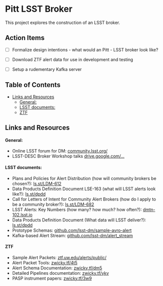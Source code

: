 # Pitt LSST Broker

This project explores the construction of an LSST broker.


## Action Items

- [ ] Formalize design intentions - what would an Pitt - LSST broker look like?
- [ ] Download ZTF alert data for use in development and testing
- [ ] Setup a rudementary Kafka server


## Table of Contents

- [Links and Resources](#links-and-resources)
    + [General:](#general-)
    + [LSST documents:](#lsst-documents-)
    + [ZTF](#ztf)


## Links and Resources

#### General:

- Online LSST forum for DM: [community.lsst.org/](https://community.lsst.org/)
- LSST-DESC Broker Workshop talks [drive.google.com/...](https://drive.google.com/drive/folders/1sjYXbdwTID3VnzZNAkcjLbjRfpwNaO_n?usp=sharing) 

#### LSST documents:

- Plans and Policies for Alert Distribution (how will community brokers be chosen?): [ls.st/LDM-612](https://ls.st/LDM-612)
- Data Products Definition Document LSE-163 (what will LSST alerts look like?): [ls.st/dpdd](https://ls.st/dpdd)
- Call for Letters of Intent for Community Alert Brokers (how do I apply to be a community broker?): [ls.st/LDM-682](https://ls.st/LDM-682)
- LSST Alerts: Key Numbers (how many? how much? how often?): [dmtn-102.lsst.io](https://dmtn-102.lsst.io)
- Data Products Definition Document (What data will LSST deliver?): [ls.st/dpdd](https://ls.st/dpdd)
- Prototype Schemas: [github.com/lsst-dm/sample-avro-alert](https://github.com/lsst-dm/sample-avro-alert)
- Kafka-based Alert Stream: [github.com/lsst-dm/alert_stream](https://github.com/lsst-dm/alert_stream)

#### ZTF

- Sample Alert Packets: [ztf.uw.edu/alerts/public/](https://ztf.uw.edu/alerts/public/)
- Alert Packet Tools: [zwicky.tf/4t5](https://zwicky.tf/4t5)
- Alert Schema Documentation: [zwicky.tf/dm5](https://zwicky.tf/dm5)
- Detailed Pipelines documentation: [zwicky.tf/ykv](https://zwicky.tf/ykv)
- PASP instrument papers: [zwicky.tf/3w9](https://zwicky.tf/3w9)